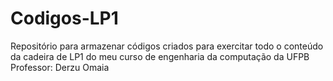 # Codigos-LP1
Repositório para armazenar códigos criados para exercitar todo o conteúdo da cadeira de LP1 do meu curso de engenharia da computação da UFPB
Professor: Derzu Omaia
